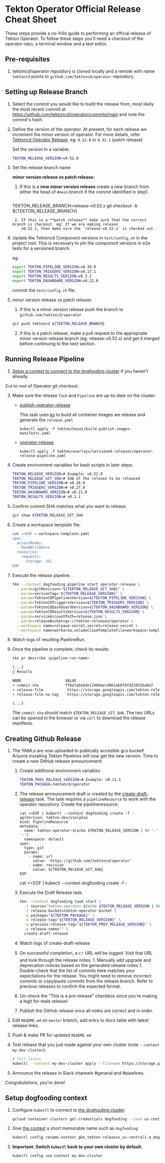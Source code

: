 # Tekton Operator Official Release Cheat Sheet

These steps provide a no-frills guide to performing an official release of Tekton Operator. To follow these steps you'll
need a checkout of the operator repo, a terminal window and a text editor.

## Pre-requisites

1. tektoncd/operator repository is cloned locally and a remote with name `tektoncd` points to
   `github.com/tektoncd/operator` repository.

## Setting up Release Branch

1. Select the commit you would like to build the release from, most likely the most recent commit
   at https://github.com/tektoncd/operator/commits/main
   and note the commit's hash.

2. Define the version of the operator. At present, for each release we increment the minor version of operator. For more
   details, refer [Tektoncd Operator Release](../docs/release/README.md). eg: `0.52.0` or `0.52.1` (patch release)

   Set the version in a variable.

    ```bash
    TEKTON_RELEASE_VERSION=v0.52.0
   ```

3. Set the release branch name

   **minor version release vs patch release:**
    1. If this is a **new minor version release** create a new branch from either the head of `#main` branch if the
       commit identified in step1.

       ```bash
   TEKTON_RELEASE_BRANCH=release-v0.52.x git checkout -b ${TEKTON_RELEASE_BRANCH}
   ```
    2. If this is a **patch release** make sure that the correct branch is checkout. eg: If we are making release
       v0.52.1, then make sure the `release-v0.52.x` is checked out.

5. Update the Tektoncd Component versions in `test/config.sh` in the project root. This is necessary to pin the
   component versions in e2e tests for a versioned branch

   eg:
     ```bash
     export TEKTON_PIPELINE_VERSION=v0.30.0
     export TEKTON_TRIGGERS_VERSION=v0.17.1
     export TEKTON_RESULTS_VERSION=v0.3.1
     export TEKTON_DASHBOARD_VERSION=v0.22.0
     ```

   commit the `test/config.sh` file.

6. minor version release vs patch release:
    1. if this is a minor version release push the branch to `github.com/tektoncd/operator`

    ```bash
    git push tektoncd ${TEKTON_RELEASE_BRANCH}
    ```

    2. if this is a patch release, make a pull request to the appropriate minor version release branch (eg:
       release-v0.52.x)
       and get it merged before continuing to the next section.

## Running Release Pipeline

1. [Setup a context to connect to the dogfooding cluster](#setup-dogfooding-context) if you haven't already.

2`cd` to root of Operator git checkout.

3. Make sure the release `Task` and `Pipeline` are up-to-date on the cluster.

    - [publish-operator-release](https://github.com/tektoncd/operator/blob/main/tekton/build-publish-images-manifests.yaml)

      This task uses [ko](https://github.com/google/ko) to build all container images we release and generate
      the `release.yaml`
      ```shell script
      kubectl apply -f tekton/bases/build-publish-images-manifests.yaml
      ```
    - [operator-release](https://github.com/tektoncd/operator/blob/main/tekton/operator-release-pipeline.yaml)
      ```shell script
      kubectl apply -f tekton/overlays/versioned-releases/operator-release-pipeline.yaml
      ```

4. Create environment variables for bash scripts in later steps.

    ```bash
    TEKTON_RELEASE_VERSION=# Example: v0.52.0
    TEKTON_RELEASE_GIT_SHA=# SHA of the release to be released
    TEKTON_PIPELINE_VERSION=# v0.28.0
    TEKTON_TRIGGERS_VERSION=# v0.27.0
    TEKTON_DASHBOARD_VERSION=# v0.21.0
    TEKTON_RESULTS_VERSION=# v0.1.1
    ```

5. Confirm commit SHA matches what you want to release.

    ```bash
    git show $TEKTON_RELEASE_GIT_SHA
    ```

6. Create a workspace template file:

   ```bash
   cat <<EOF > workspace-template.yaml
   spec:
     accessModes:
     - ReadWriteOnce
     resources:
       requests:
         storage: 1Gi
   EOF
   ```

7. Execute the release pipeline.

    ```bash
    tkn --context dogfooding pipeline start operator-release \
      --param=gitRevision="${TEKTON_RELEASE_GIT_SHA}" \
      --param=versionTag="${TEKTON_RELEASE_VERSION}" \
      --param=TektonCDPipelinesVersion=${TEKTON_PIPELINE_VERSION} \
      --param=TektonCDTriggersVersion=${TEKTON_TRIGGERS_VERSION} \
      --param=TektonCDDashboardVersion=${TEKTON_DASHBOARD_VERSION} \
      --param=TektonCDResultsVersion=${TEKTON_RESULTS_VERSION} \
      --param=serviceAccountPath=release.json \
      --param=releaseBucket=gs://tekton-releases/operator \
      --workspace name=release-secret,secret=release-secret \
      --workspace name=workarea,volumeClaimTemplateFile=workspace-template.yaml
    ```

8. Watch logs of resulting PipelineRun.

9. Once the pipeline is complete, check its results:

   ```bash
   tkn pr describe <pipeline-run-name>

   (...)
   📝 Results

   NAME                    VALUE
   ∙ commit-sha            ff6d7abebde12460aecd061ab0f6fd21053ba8a7
   ∙ release-file           https://storage.googleapis.com/tekton-releases/operator/previous/v20210223-xyzxyz/release.yaml
   ∙ release-file-no-tag    https://storage.googleapis.com/tekton-releases/operator/previous/v20210223-xyzxyz/release.notag.yaml

   (...)
   ```

   The `commit-sha` should match `$TEKTON_RELEASE_GIT_SHA`. The two URLs can be opened in the browser or via `curl` to
   download the release manifests.

## Creating Github Release

1. The YAMLs are now uploaded to publically accesible gcs bucket! Anyone installing Tekton Pipelines will now get the
   new version. Time to create a new GitHub release announcement:

    1. Create additional environment variables

        ```bash
        TEKTON_PREV_RELEASE_VERSION=# Example: v0.11.1
        TEKTON_PACKAGE=tektoncd/operator
        ```

    1. The release announcement draft is created by
       the [create-draft-release](https://github.com/tektoncd/plumbing/blob/main/tekton/resources/release/base/github_release.yaml)
       task. The task requires a `pipelineResource` to work with the operator repository. Create the pipelineresource:
       ```shell script
       cat <<EOF | kubectl --context dogfooding create -f -
       apiVersion: tekton.dev/v1alpha1
       kind: PipelineResource
       metadata:
         name: tekton-operator-$(echo $TEKTON_RELEASE_VERSION | tr '.' '-')
         namespace: default
       spec:
         type: git
         params:
           - name: url
             value: 'https://github.com/tektoncd/operator'
           - name: revision
             value: ${TEKTON_RELEASE_GIT_SHA}
       EOF
       ```
       cat <<EOF | kubectl --context dogfooding create -f -

    1. Execute the Draft Release task.

        ```bash
        tkn --context dogfooding task start \
          -i source="tekton-operator-$(echo $TEKTON_RELEASE_VERSION | tr '.' '-')" \
          -i release-bucket=tekton-operator-bucket \
          -p package="${TEKTON_PACKAGE}" \
          -p release-tag="${TEKTON_RELEASE_VERSION}" \
          -p previous-release-tag="${TEKTON_PREV_RELEASE_VERSION}" \
          -p release-name="" \
          create-draft-release
        ```

    1. Watch logs of create-draft-release

    1. On successful completion, a 👉 URL will be logged. Visit that URL and look through the release notes. 1. Manually
       add upgrade and deprecation notices based on the generated release notes 1. Double-check that the list of commits
       here matches your expectations for the release. You might need to remove incorrect commits or copy/paste commits
       from the release branch. Refer to previous releases to confirm the expected format.

    1. Un-check the "This is a pre-release" checkbox since you're making a legit for-reals release!

    1. Publish the GitHub release once all notes are correct and in order.

2. Edit `README.md` on `master` branch, add entry to docs table with latest release links.

3. Push & make PR for updated `README.md`

4. Test release that you just made against your own cluster (note `--context my-dev-cluster`):

    ```bash
    # Test latest
    kubectl --context my-dev-cluster apply --filename https://storage.googleapis.com/tekton-releases/pipeline/latest/release.yaml
    ```

5. Announce the release in Slack channels #general and #pipelines.

Congratulations, you're done!

## Setup dogfooding context

1. Configure `kubectl` to connect to
   [the dogfooding cluster](https://github.com/tektoncd/plumbing/blob/master/docs/dogfooding.md):

    ```bash
    gcloud container clusters get-credentials dogfooding --zone us-central1-a --project tekton-releases
    ```

1. Give [the context](https://kubernetes.io/docs/tasks/access-application-cluster/configure-access-multiple-clusters/)
   a short memorable name such as `dogfooding`:

   ```bash
   kubectl config rename-context gke_tekton-releases_us-central1-a_dogfooding dogfooding
   ```

1. **Important: Switch `kubectl` back to your own cluster by default.**

    ```bash
    kubectl config use-context my-dev-cluster
    ```
